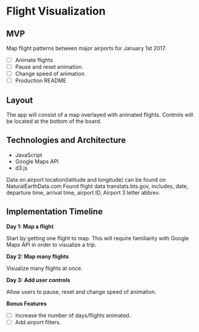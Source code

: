 # Flight Visualization
## MVP
Map flight patterns between major airports for January 1st 2017.

- [ ] Animate flights
- [ ] Pause and reset animation.
- [ ] Change speed of animation
- [ ] Production README

## Layout

The app will consist of a map overlayed with animated flights. Controls will be located at the bottom of the board.

## Technologies and Architecture

* JavaScript
* Google Maps API
* d3.js

Data on airport location(latitude and longitude) can be found on NaturalEarthData.com
Found flight data transtats.bts.gov, includes, date, departure time, arrival time, airport ID, Airport 3 letter abbrev.


## Implementation Timeline
**Day 1: Map a flight**

Start by getting one flight to map. This will require familiarity with Google Maps API in order to visualize a trip.

**Day 2: Map many flights**

Visualize many flights at once.

**Day 3: Add user controls**

Allow users to pause, reset and change speed of animation.

**Bonus Features**

- [ ] Increase the number of days/flights animated.
- [ ] Add airport filters.
